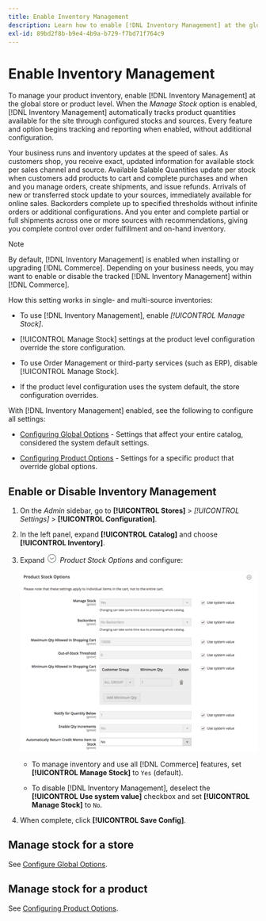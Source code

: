```yaml
---
title: Enable Inventory Management
description: Learn how to enable [!DNL Inventory Management] at the global store or product level.
exl-id: 89bd2f8b-b9e4-4b9a-b729-f7bd71f764c9
---
```

# Enable Inventory Management

To manage your product inventory, enable [!DNL Inventory Management] at the global store or product level. When the _Manage Stock_ option is enabled, [!DNL Inventory Management] automatically tracks product quantities available for the site through configured stocks and sources. Every feature and option begins tracking and reporting when enabled, without additional configuration.

Your business runs and inventory updates at the speed of sales. As customers shop, you receive exact, updated information for available stock per sales channel and source. Available Salable Quantities update per stock when customers add products to cart and complete purchases and when and you manage orders, create shipments, and issue refunds. Arrivals of new or transferred stock update to your sources, immediately available for online sales. Backorders complete up to specified thresholds without infinite orders or additional configurations. And you enter and complete partial or full shipments across one or more sources with recommendations, giving you complete control over order fulfillment and on-hand inventory.

>[!NOTE]
>
>By default, [!DNL Inventory Management] is enabled when installing or upgrading [!DNL Commerce]. Depending on your business needs, you may want to enable or disable the tracked [!DNL Inventory Management] within [!DNL Commerce].

How this setting works in single- and multi-source inventories:

- To use [!DNL Inventory Management], enable _[!UICONTROL Manage Stock]_.

- [!UICONTROL Manage Stock] settings at the product level configuration override the store configuration.

- To use Order Management or third-party services (such as ERP), disable [!UICONTROL Manage Stock].

- If the product level configuration uses the system default, the store configuration overrides.

With [!DNL Inventory Management] enabled, see the following to configure all settings:

- [Configuring Global Options](global-options.md) - Settings that affect your entire catalog, considered the system default settings.

- [Configuring Product Options](product-options.md) - Settings for a specific product that override global options.

## Enable or Disable Inventory Management

1. On the _Admin_ sidebar, go to **[!UICONTROL Stores]** > _[!UICONTROL Settings]_ > **[!UICONTROL Configuration]**.

1. In the left panel, expand **[!UICONTROL Catalog]** and choose **[!UICONTROL Inventory]**.

1. Expand ![Expansion selector](../assets/icon-display-expand.png) _Product Stock Options_ and configure:

   ![Product Stock Options](assets/config-catalog-inventory-product-stock-options.png)

   - To manage inventory and use all [!DNL Commerce] features, set **[!UICONTROL Manage Stock]** to `Yes` (default).

   - To disable [!DNL Inventory Management], deselect the **[!UICONTROL Use system value]** checkbox and set **[!UICONTROL Manage Stock]** to `No`.

1. When complete, click **[!UICONTROL Save Config]**.

## Manage stock for a store

See [Configure Global Options](global-options.md).

## Manage stock for a product

See [Configuring Product Options](product-options.md).
